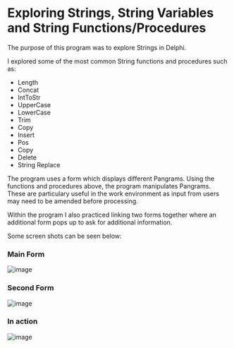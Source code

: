 # Exploring Strings, String Variables and String Functions/Procedures

The purpose of this program was to explore Strings in Delphi.

I explored some of the most common String functions and procedures such as:

* Length
* Concat
* IntToStr
* UpperCase
* LowerCase
* Trim
* Copy
* Insert
* Pos
* Copy
* Delete
* String Replace

The program uses a form which displays different Pangrams. Using the functions and procedures above, the program manipulates Pangrams. These are particulary useful in the work environment as input from users may need to be amended before processing.

Within the program I also practiced linking two forms together where an additional form pops up to ask for additional information.

Some screen shots can be seen below:

### Main Form
![image](https://user-images.githubusercontent.com/91537105/154290117-8a3e2802-5ea4-45ea-be01-0e058fa35358.png)

### Second Form

![image](https://user-images.githubusercontent.com/91537105/154290283-a9e9cb69-dd62-48bc-a2f8-9dbbae3289c2.png)


### In action

![image](https://user-images.githubusercontent.com/91537105/154290798-140fa54c-8d7d-4b22-ad2f-4d4804e64f66.png)




